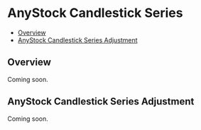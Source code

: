 # AnyStock Candlestick Series

* [Overview](#overview)
* [AnyStock Candlestick Series Adjustment](#anystock_candlestick_series_adjustment)

## Overview

Coming soon.

## AnyStock Candlestick Series Adjustment

Coming soon.
